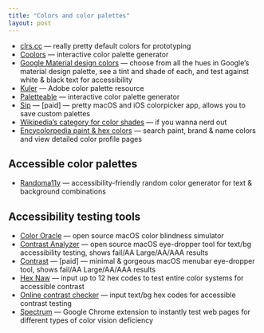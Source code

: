 ```yaml
---
title: "Colors and color palettes"
layout: post
---
```


- [clrs.cc](http://clrs.cc/) — really pretty default colors for prototyping
- [Coolors](https://coolors.co/app) — interactive color palette generator
- [Google Material design colors](https://material.io/color/#!/?view.left=1&view.right=0) — choose from all the hues in Google’s material design palette, see a tint and shade of each, and test against white & black text for accessibility
- [Kuler](https://color.adobe.com/create/color-wheel/) — Adobe color palette resource
- [Paletteable](http://www.palettable.io/) — interactive color palette generator
- [Sip](http://sipapp.io/) — [paid] — pretty macOS and iOS colorpicker app, allows you to save custom palettes
- [Wikipedia’s category for color shades](https://en.wikipedia.org/wiki/Category:Shades_of_color_templates) — if you wanna nerd out
- [Encycolorpedia paint & hex colors](https://encycolorpedia.com/) — search paint, brand & name colors and view detailed color profile pages

## Accessible color palettes
- [Randoma11y](https://randoma11y.com/) — accessibility-friendly random color generator for text &amp; background combinations

## Accessibility testing tools
- [Color Oracle](http://colororacle.org/) — open source macOS color blindness simulator
- [Contrast Analyzer](https://www.paciellogroup.com/resources/contrastanalyser/) — open source macOS eye-dropper tool for text/bg accessibility testing, shows fail/AA Large/AA/AAA results
- [Contrast](https://usecontrast.com/) — [paid] — minimal & gorgeous macOS menubar eye-dropper tool, shows fail/AA Large/AA/AAA results
- [Hex Naw](https://hexnaw.com/) — input up to 12 hex codes to test entire color systems for accessible contrast
- [Online contrast checker](http://webaim.org/resources/contrastchecker/) — input text/bg hex codes for accessible contrast testing
- [Spectrum](https://chrome.google.com/webstore/detail/spectrum/ofclemegkcmilinpcimpjkfhjfgmhieb?hl=en) — Google Chrome extension to instantly test web pages for different types of color vision deficiency
